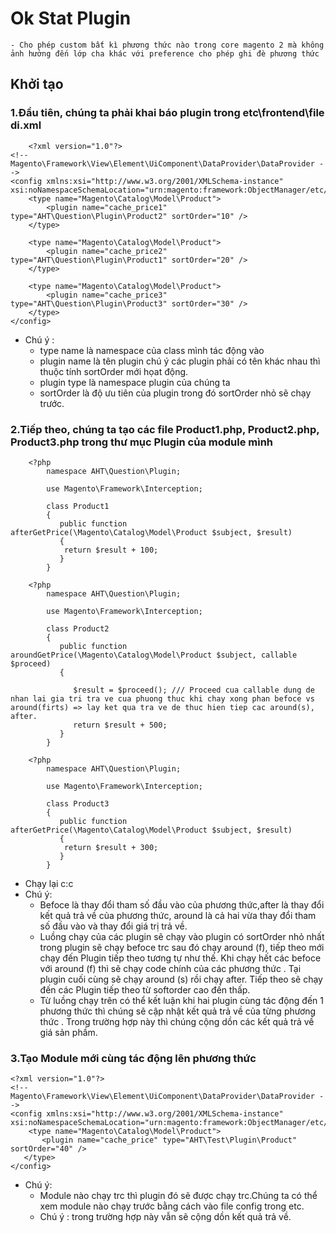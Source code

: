 # Ok Stat Plugin
	- Cho phép custom bất kì phương thức nào trong core magento 2 mà không ảnh hưởng đến lớp cha khác với preference cho phép ghi đè phương thức
## Khởi tạo 
### 1.Đầu tiên, chúng ta phải khai báo plugin trong etc\frontend\file di.xml 
```
	<?xml version="1.0"?>
<!-- Magento\Framework\View\Element\UiComponent\DataProvider\DataProvider -->
<config xmlns:xsi="http://www.w3.org/2001/XMLSchema-instance" xsi:noNamespaceSchemaLocation="urn:magento:framework:ObjectManager/etc/config.xsd">
    <type name="Magento\Catalog\Model\Product">
        <plugin name="cache_price1" type="AHT\Question\Plugin\Product2" sortOrder="10" />
    </type>

    <type name="Magento\Catalog\Model\Product">
        <plugin name="cache_price2" type="AHT\Question\Plugin\Product1" sortOrder="20" />
    </type>

    <type name="Magento\Catalog\Model\Product">
        <plugin name="cache_price3" type="AHT\Question\Plugin\Product3" sortOrder="30" />
    </type>
</config>
```
- Chú ý : 
	+ type name là namespace của class mình tác động  vào 
	+ plugin name là tên plugin chú ý các plugin phải có tên khác nhau thì thuộc tính sortOrder mới họat động.
	+ plugin type là namespace plugin của chúng ta
	+ sortOrder là độ ưu tiên của plugin trong đó sortOrder nhỏ sẽ chạy trước.

### 2.Tiếp theo, chúng ta tạo các file Product1.php, Product2.php, Product3.php trong thư mục Plugin của module mình
```
	<?php
		namespace AHT\Question\Plugin;

		use Magento\Framework\Interception;

		class Product1
		{
		   public function afterGetPrice(\Magento\Catalog\Model\Product $subject, $result)
		   {
		    return $result + 100;
		   }
		}
```
```
	<?php
		namespace AHT\Question\Plugin;

		use Magento\Framework\Interception;

		class Product2
		{
		   public function aroundGetPrice(\Magento\Catalog\Model\Product $subject, callable $proceed)
		   {

		      $result = $proceed(); /// Proceed cua callable dung de nhan lai gia tri tra ve cua phuong thuc khi chay xong phan befoce vs around(firts) => lay ket qua tra ve de thuc hien tiep cac around(s), after.
		      return $result + 500;
		   }
		}
```
```
	<?php
		namespace AHT\Question\Plugin;

		use Magento\Framework\Interception;

		class Product3
		{
		   public function afterGetPrice(\Magento\Catalog\Model\Product $subject, $result)
		   {
		    return $result + 300;
		   }
		}
```
- Chạy lại c:c
- Chú ý:
	+ Befoce là thay đổi tham số đầu vào của phương thức,after là thay đổi kết quả trả về của phương thức, around là cả hai vừa thay đổi tham số đầu vào và thay đổi giá trị trả về.
	+ Luồng chạy của các plugin sẽ chạy vào plugin có sortOrder nhỏ nhất trong plugin sẽ chạy befoce trc sau đó chạy around (f), tiếp theo mới chạy đến Plugin tiếp theo tương tự như thế. Khi chạy hết các befoce với around (f) thì sẽ chạy code chính của các phương thức . Tại plugin cuối cùng sẽ chạy around (s) rồi chạy after. Tiếp theo sẽ chạy đến các Plugin tiếp theo từ softorder cao đến thấp.
	+ Từ luồng chạy trên có thể kết luận khi hai plugin cùng tác động đến 1 phương thức thì chúng sẽ cập nhật kết quả trả về của từng phương thức . Trong trường
 hợp này thì chúng cộng dồn các kết quả trả về giá sản phầm.

### 3.Tạo Module mới cùng tác động lên phương thức 
```
<?xml version="1.0"?>
<!-- Magento\Framework\View\Element\UiComponent\DataProvider\DataProvider -->
<config xmlns:xsi="http://www.w3.org/2001/XMLSchema-instance" xsi:noNamespaceSchemaLocation="urn:magento:framework:ObjectManager/etc/config.xsd">
    <type name="Magento\Catalog\Model\Product">
       <plugin name="cache_price" type="AHT\Test\Plugin\Product" sortOrder="40" />
   </type>
</config>
```
- Chú ý:
	+ Module nào chạy trc thì plugin đó sẽ được chạy trc.Chúng ta có thể xem module nào chạy trước bằng cách vào file config trong etc.
	+ Chú ý : trong trường hợp này vẫn sẽ cộng dồn kết quả trả về.